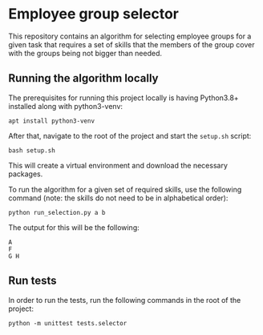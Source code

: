 # Employee group selector 
This repository contains an algorithm for selecting employee groups for a given task that requires a set of skills that
the members of the group cover with the groups being not bigger than needed.


## Running the algorithm locally
The prerequisites for running this project locally is having Python3.8+ installed along with python3-venv:
```
apt install python3-venv
```
After that, navigate to the root of the project and start the `setup.sh` script:
```
bash setup.sh
```
This will create a virtual environment and download the necessary packages.

To run the algorithm for a given set of required skills, use the following command (note: the skills do not need to be
in alphabetical order):
```
python run_selection.py a b 
```
The output for this will be the following:
```
A
F
G H
```

## Run tests
In order to run the tests, run the following commands in the root of the project:
```
python -m unittest tests.selector
```